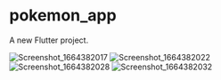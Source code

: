 # pokemon_app

A new Flutter project.

![Screenshot_1664382017](https://user-images.githubusercontent.com/59209205/192833277-621795dc-ab52-4cf4-bc29-282882ced06a.png)
![Screenshot_1664382022](https://user-images.githubusercontent.com/59209205/192833284-e9a6ebb3-f0bb-4f9c-85aa-699ae8a2d8d6.png)
![Screenshot_1664382028](https://user-images.githubusercontent.com/59209205/192833286-64d1c65a-d849-4340-a4ea-66c73bfc4848.png)
![Screenshot_1664382032](https://user-images.githubusercontent.com/59209205/192833288-ccf958e1-4564-4f4d-8072-b5e75d1147b5.png)
